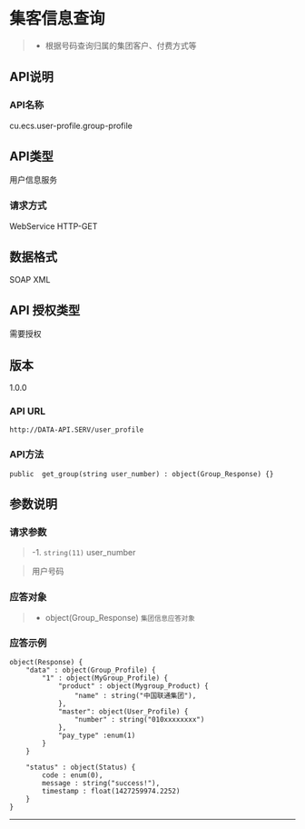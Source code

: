# 集客信息查询

> - 根据号码查询归属的集团客户、付费方式等



## API说明

### API名称

cu.ecs.user-profile.group-profile

## API类型

用户信息服务

### 请求方式

WebService HTTP-GET

## 数据格式

SOAP XML

## API 授权类型

需要授权

## 版本

1.0.0

### API URL

`http://DATA-API.SERV/user_profile`

### API方法

```
public  get_group(string user_number) : object(Group_Response) {}
```

## 参数说明



### 请求参数

> -1. `string(11)` user_number

> 用户号码



### 应答对象

> - object(Group_Response)         `集团信息应答对象`

### 应答示例

```
object(Response) {
    "data" : object(Group_Profile) {
        "1" : object(MyGroup_Profile) {
            "product" : object(Mygroup_Product) {
                "name" : string("中国联通集团"),
            },
            "master": object(User_Profile) {
                "number" : string("010xxxxxxxx")
            },
            "pay_type" :enum(1)
        }
    }

    "status" : object(Status) {
        code : enum(0),
        message : string("success!"),
        timestamp : float(1427259974.2252)
    }
}
```
---



